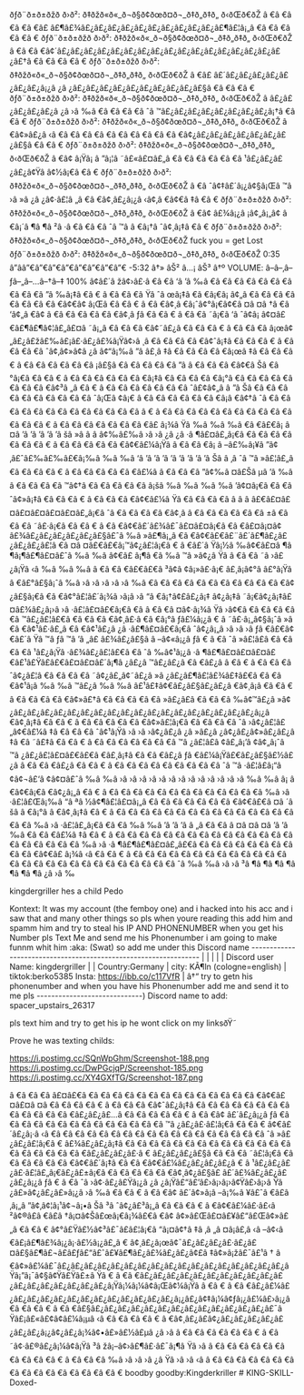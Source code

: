 ðƒð¨ð±ð±ðžð ð›ð²: ð‡ðžð«ð«_ð¬ð§ð¢ðœð¤ð¬_ð‡ð„ð‡ð„ ð‹ðŒð€ðŽ
â €â €â €â €â €â£ â£¶â£¾â£¿â£¿â£¿â£¿â£¿â£¿â£¿â£¿â£¿â£¿â£¶â£¦â¡„â €â €â €â €â €â €                      ðƒð¨ð±ð±ðžð ð›ð²: ð‡ðžð«ð«_ð¬ð§ð¢ðœð¤ð¬_ð‡ð„ð‡ð„ ð‹ðŒð€ðŽ
â €â €â €â¢´â£¿â£¿â£¿â£¿â£¿â£¿â£¿â£¿â£¿â£¿â£¿â£¿â£¿â£¿â£¿â£¿â£¿â£†â €â €â €â €â €  ðƒð¨ð±ð±ðžð ð›ð²: ð‡ðžð«ð«_ð¬ð§ð¢ðœð¤ð¬_ð‡ð„ð‡ð„ ð‹ðŒð€ðŽ
â €â£ â£´â£¿â£¿â£¿â£¿â£¿â£¿â£¿â¡¿â ¿â ¿â£¿â£¿â£¿â£¿â£¿â£¿â£¿â£¿â£¿â£§â €â €â €â €                ðƒð¨ð±ð±ðžð ð›ð²: ð‡ðžð«ð«_ð¬ð§ð¢ðœð¤ð¬_ð‡ð„ð‡ð„ ð‹ðŒð€ðŽ
â  â£¿â£¿â£¿â£¿â£¿â ¿â ›â ‰â €â €â €â €â ˆâ ™â£¿â£¿â£¿â£¿â£¿â£¿â£¿â£¿â¡†â €â €â €     ðƒð¨ð±ð±ðžð ð›ð²: ð‡ðžð«ð«_ð¬ð§ð¢ðœð¤ð¬_ð‡ð„ð‡ð„ ð‹ðŒð€ðŽ
â €â¢»â£¿â ‹â €â €â €â €â €â €â €â €â €â €â €â¢¿â£¿â£¿â£¿â£¿â£¿â£¿â£¿â£§â €â €â €           ðƒð¨ð±ð±ðžð ð›ð²: ð‡ðžð«ð«_ð¬ð§ð¢ðœð¤ð¬_ð‡ð„ð‡ð„ ð‹ðŒð€ðŽ
â €â¢ â¡Ÿâ¡ â ”â¡¦â ˜â£«â£¤â£„â €â €â €â €â €â €â ¹â£¿â£¿â£¿â£¿â¢Ÿâ ­â¢½â¡€â €â €          ðƒð¨ð±ð±ðžð ð›ð²: ð‡ðžð«ð«_ð¬ð§ð¢ðœð¤ð¬_ð‡ð„ð‡ð„ ð‹ðŒð€ðŽ
â €â ˆâ¢‡â£´â¡¿â¢§â¡Œâ ™â ›â »â ¿â ¿â¢·â£¦â „â €â €â¢¸â£¿â¡¿â ‹â¢‚â €â¢€â ‡â €â €     ðƒð¨ð±ð±ðžð ð›ð²: ð‡ðžð«ð«_ð¬ð§ð¢ðœð¤ð¬_ð‡ð„ð‡ð„ ð‹ðŒð€ðŽ
â €â¢ â£¾â¡¿â ¡â¢„â¡„â¢ â €â¡´â ¶â ¶â ²â ·â €â €â €â ˆâ ™â â €â¡†â ˆâ¢¸â¡‡â €â €                                  ðƒð¨ð±ð±ðžð ð›ð²: ð‡ðžð«ð«_ð¬ð§ð¢ðœð¤ð¬_ð‡ð„ð‡ð„ ð‹ðŒð€ðŽ                 fuck you = get Lost
                                                                         ðƒð¨ð±ð±ðžð ð›ð²: ð‡ðžð«ð«_ð¬ð§ð¢ðœð¤ð¬_ð‡ð„ð‡ð„ ð‹ðŒð€ðŽ            0:35 â”ââ”€â”€â”€â”€â”€â”€â”€â”€ -5:32
                                                                                                                    â†»     âŠ²  â…¡  âŠ³     â†º 
                                                                                                                  VOLUME: â–â–‚â–ƒâ–„â–…â–†â–‡ 100%
   â¢â£´â žâ¢›â£·â €â €â ‘â ’â ‰â €â €â €â €â €â €â €â €â €â €â ”â ‰â¡‡â €â €
â €â €â €â Ÿâ ˆâ œâ¡‡â €â €â¡€â¡ â¢„â €â €â €â €â €â €â €â €â €â¢€â¢ â¡Œâ €â €â €
â €â €â¢¸â €â¡ˆâ¢°â¡€â¢€â ¤â ¤â †â €â ‘â¢„â €â¢ â €â €â €â €â €â €â¢¸â ƒâ €â €â €
â €â €â ˜â¡€â ‘â ˆâ¢â¡ â¢¤â£€â£¶â£¶â¢¦â£„â£¤â ˜â¡„â €â €â €â €â¢˜â£¿â €â €â €â €
â €â €â €â â¡œâ¢„â£¿â£žâ£‰â£¡â£·â£¿â£¾â¡Ÿâ¢›â ¸â €â €â €â €â €â¢ˆâ¡‡â €â €â €â €
â €â €â €â €â ˆâ¢‚â¢»â¢â ¿â â¢“â¡‰â ”â â£¸â ‡â €â €â €â €â €â¡œâ ‡â €â €â €â €
â €â €â €â €â €â €â ¡â£§â €â €â €â €â €â ”â â €â €â €â €â¢€â Šâ €â °â¡€â €â €â €
â €â €â €â €â €â €â €â¡‡â €â €â €â €â €â¡°â €â €â €â €â €â €â €â €â €â¢³â „â €â €
â €â €â €â €â €â €â €â ˆâ£¢â¢„â  â ”â Šâ €â €â €â €â €â €â €â €â €â €â ˆâ¡Œâ ¢â¡€
â €â €â €â €â €â €â €â¡â €â¢†â ˆâ €â €â €â €â €â €â €â €â €â €â €â €â €â â €                                              â €â €â €â €â €â €â €â €â €â €â €â €â €â €â €
â €â €â €â €â €â €â €â €â£ â¡¾â Ÿâ ‰â ‰â ‰â €â €â£€â¡ â ¤â ’â ’â ’â ’â ’â šâ »â ­â ­â ­â¢‰â£‰â ›â ›â ¿â ¿â ·â ¶â£¤â£„â¡€â €â €â €â €â €â €â €â €
â €â €â €â €â €â €â¢€â£¼â¡Ÿâ â €â €â €â¡ â –â£‰â¡¥â ”â¢‚â£ˆâ£‰â£‰â£€â¡‰â ‰â ‰â ‘â ’â ’â ’â ’â ’â ’â ’â ’â Šâ â ‚â ˆâ ™â »â£¦â£„â €â €â €â €â €
â €â €â €â €â €â €â£¼â â €â €â €â ”â¢‰â ¤â£Šâ µâ ’â ‰â â €â €â €â €â ™â¢†â €â €â €â €â €â â¡šâ ‰â ‰â ‰â ‰â ’â¢¤â¡€â €â €â ˆâ¢»â¡‡â €â €â €â €
â €â €â €â €â¢€â£¼â Ÿâ €â €â €â €â â â â â£€â£¤â£¤â£¤â£¤â£¤â£¤â£„â¡€â ˆâ €â €â €â €â €â¢¸â â €â €â €â €â €â €â ±â €â €â €â ˜â£·â¡€â €â €â €
â €â €â¢€â£´â£¾â£¯â£¤â£¤â¡€â €â €â£¤â¡¤â¢ â£¾â£¿â£¿â£¿â£¿â£¿â£§â£ˆâ ‰â »â£¶â¡„â €â €â¢€â£€â£¨â£´â£¶â£¿â£¿â£¿â£¿â£¦â €â ¤â ¤â£€â£€â¡™â¢¿â£¦â¡€â €
â €â£´â Ÿâ¡½â ‰â¢€â£¤â ¶â ¶â¡¶â£¶â£¤â£ˆâ ‰â ‰â â¢€â£ â¡¶â €â ‰â ™â »â¢¿â Ÿâ â €â €â ˜â ›â£¿â¡Ÿâ ‹â ‰â ‰â ‰â â €â €â €â£€â£€â ³â¢â ¢â¡»â£·â¡€
â£¸â¡â¢°â â£°â¡Ÿâ â €â£°â£§â¡ˆâ ‰â ›â ›â ›â ›â ›â ‰â €â €â €â €â €â €â €â €â €â €â €â €â¢¿â£§â¡€â €â €â¢°â£¦â£´â¡¾â ›â¡â ›â “â €â¡†â¢£â£¿â¡‡
â¢¿â¡‡â ˜â¡€â¢¿â¡‡â£¤â£¾â£¿â¡›â ›â ·â£¦â£¤â£€â¡€â €â  â €â €â ¤â¢·â¡¾â Ÿâ ›â¢€â €â €â €â €â €â ™â£¿â£¦â£€â €â €â €â €â¢¸â£·â €â €â¡°â ƒâ£¼â¡¿â €
â ˜â£·â¡„â¢§â¡ˆâ »â €â €â¢¹â£·â£„â €â €â¢¹â£¿â ¿â ·â£¶â£¤â£€â¡€â ˆâ¢¿â¡„â ›â ›â ›â ƒâ €â£€â¢€â£´â Ÿâ ™â ƒâ ™â ’â „â£ â£¾â£¿â£§â  â –â¢«â¡¿â ƒâ €
â €â ˆâ »â£¦â£â €â €â €â €â ¹â£¿â¡Ÿâ ·â£¾â£¿â£¦â£€â €â ˆâ ‰â¢¹â¡¿â ·â ¶â£¶â£¤â£¤â£¤â£€â£¹â£Ÿâ£â£€â£¤â£¤â£´â¡¶â ¿â£¿â ™â£¿â£¿â €â €â£¿â â €â €
â €â €â €â ˆâ¢¿â£¦â €â €â €â €â ˜â¢¿â£„â¢˜â£¿â »â ¿â£¿â£¶â£¦â£¾â£‡â£€â €â €â €â¢¹â¡â ‰â ‰â ™â£¿â ‰â ‰â â£¹â£‡â¢€â£¿â£§â£¿â£¿â €â¢¸â¡â €â €â €
â €â €â €â €â €â¢»â£†â €â €â €â €â €â »â£¿â£â €â €â €â ‰â¢™â£¿â »â¢¿â£¿â£¿â£¿â£¿â£¿â£¿â£¿â£¿â£¿â£¿â£¿â£¿â£¿â£¿â£¿â£¿â£¿â£¿â¡¿â €â¢¸â¡‡â €â €â €
â €â €â €â €â €â €â¢»â£¦â¡€â €â €â €â €â ˆâ ›â¢¿â£¦â£„â¢€â£¼â ‡â €â €â €â ˆâ¢¹â¡Ÿâ ›â ›â ›â¢¿â£¿â ¿â »â£¿â ¿â¢¿â£¿â¢»â£¿â£¿â ‡â €â ˜â£‡â €â €â €
â €â €â €â €â €â €â €â ™â ¿â£¦â£â ¢â£„â¡’â ¢â¢„â¡ˆâ ™â ¿â£¿â£¦â£¤â£€â£€â €â£¸â¡‡â €â €â €â£¿â ƒâ €â£¼â¡Ÿâ£€â£¿â£§â£½â£¿â â €â €â €â£¿â €â €â €
â €â €â €â €â €â €â €â €â €â ˆâ ™â ·â£¦â£â¡“â ¢â¢¬â£‘â ¢â¢¤â£ˆâ ‰â ‰â ›â ›â ›â ›â ›â ›â ›â ›â ›â ›â ›â ›â ›â ‰â ‰â â¡ â €â¢€â¡€â €â¢¿â¡„â €â €
â €â €â €â €â €â €â €â €â €â €â €â €â €â ‰â ›â ·â£¦â£Œâ¡‰â “â ªâ ½â¢¶â£¦â£¤â¡„â €â €â €â €â €â €â €â €â¢€â£€â ¤â ´â šâ â €â¡°â â €â¢¸â¡‡â €â €
â €â €â €â €â €â €â €â €â €â €â €â €â €â €â €â €â €â ‰â ›â ·â£¦â£„â¡€â €â €â ‰â ‰â ’â ’â ’â  â „â €â €â  â ¤â ¤â ¤â ’â ’â ‰â €â €â €â£¼â ‡â €â €
â €â €â €â €â €â €â €â €â €â €â €â €â €â €â €â €â €â €â €â €â €â ‰â ›â ·â ¶â£¶â£¶â£¤â£„â£€â €â €â €â €â €â €â €â €â €â €â €â¢€â£ â¡¾â ‹â €â €â €
â €â €â €â €â €â €â €â €â €â €â €â €â €â €â €â €â €â €â €â €â €â €â €â €â €â €â €â ˆâ ‰â ‰â ›â ›â ³â ¶â ¶â ¶â ¶â ¶â ¶â ¶â ¿â ›â ‰

kingdergriller hes a child Pedo

Kontext: It was my account (the femboy one) and i hacked into his acc and i saw that and many other things so pls when youre reading this add him and spamm him and try to steal his IP AND PHONENUMBER when you get his Number pls Text Me and send me his Phonenumber 
i am going to make funnm whit him              :aka: (Swat)    so add me under this Discord name ----------------------------------------------------------------
                                                                                                                                                                |
                                                                                                                                                                |
                                                                                                                                                                |
                                                                                                                                                                |
                                                                                                                                                                |
Discord user Name: kingdergriller                                                                                                                               |                                                                                                                                                                |
Country:Germany                                                                                                                                                 |
city: KÃ¶ln (cologne=english)                                                                                                                                    |
tiktok:berko5385
Insta: https://ibb.co/c117VfR                                                                                                                                                |
                                                                                                                                                                â†“
try to getn his phonenumber and when you have his Phonenumber add me and send it to me pls  -----------------------------) Discord name to add:   spacer_upstairs_26317


pls text him and try to get his ip he wont click on my linksðŸ˜­





Prove he was texting childs:

https://i.postimg.cc/SQnWpGhm/Screenshot-188.png
https://i.postimg.cc/DwPGcjqP/Screenshot-185.png
https://i.postimg.cc/XY4GXfTG/Screenshot-187.png





â €â €â €â  â£¤â£€â €â €â €â €â €â €â €â €â €â €â €â €â €â €â €â¢€â£¤â£¤â ¤â €â €â €â €â €
â €â €â €â €â¢ˆâ£¿â¡‡â €â €â €â €â €â €â €â €â €â €â €â €â €â €â£¿â£¿â£…â €â €â €â €â €â €
â €â €â¢ â£´â£¿â¡¿â ƒâ €â €â €â €â €â €â €â €â €â €â €â €â €â €â ™â ¿â£¿â£·â£¦â¡€â €â €â €
â¢€â£´â£¿â¡·â ‹â €â €â €â €â €â €â €â €â €â €â €â €â €â €â €â €â €â €â ˆâ »â£¿â£¿â£¦â¡€â €
â£¾â£¿â£¿â¡‡â €â €â €â €â €â €â €â €â €â €â €â €â €â €â €â €â €â €â €â €â €â£¿â£¿â£¿â£·â €
â£¿â£¿â£¿â£§â €â €â €â ˜â£¦â¡€â €â €â €â €â €â €â €â¢€â£´â¡‡â €â €â €â¢€â£¼â£¿â£¿â£¿â£¿â €
â ¹â£¿â£¿â£¿â£·â£¦â£„â¡€â£¿â£±â¡€â €â €â €â €â €â €â¢¸â¢¿â£§â£ â£´â£¾â£¿â£¿â£¿â£¿â¡¿â ƒâ €
â €â ˆâ ›â¢·â£¿â£Ÿâ¡¿â ¿â ¿â¡Ÿâ£“â£’â£›â¡›â¡›â¢Ÿâ£›â¡›â Ÿâ ¿â£»â¢¿â£¿â£»â¡¿â ›â ‰â €â €â €
â €â €â¢ â£´â¢»â¡­â –â¡‰â ¥â£ˆâ €â£â ‚â¡„â ”â¢‚â¢¦â¡¹â¢¬â¡•â Šâ ³â ˆâ¢¿â£³â¡„â €â €â €â €
â €â¢€â£¼â£·â£‹â ²â¢®â£â €â£â †â¡¤â¢Šâ£œâ¡€â¡¾â£€â €â¢ â¢»â£Œâ£¤â£¥â£“â£Œâ¢»â£„â €â €â €
â¢°â£Ÿâ£½â¢³â£¯â£â£¦â¡€â “â¡¤â¢†â ‡â ‚â „â ¤â¡â£‚â ‹â –â¢‹â €â£¡â£¶â£¾â¡¿â¡·â£½â¡¿â£„â €
â¢¸â£¿â¡œâ¢¯â£¿â£¿â£¿â£·â£¿â£¤â£§â£¶â£¬â£â£ƒâ£“â£ˆâ£¥â£¶â£¿â£¾â£¿â£¿â¢£â ‡â¢»â¡žâ£¯â£¹â †
â €â¢»â£¼â£¯â£¿â£¿â£¿â£¿â£¿â£¿â£¿â£¿â£¿â£¿â£¿â£¿â£¿â£¿â£¿â£¿â£¿â Ÿâ¡”â¡¯â¢§â¢Ÿâ£Ÿâ£±â Ÿâ €
â €â €â£¿â£¿â£¿â£¿â£¿â£¿â£¿â£¿â£¿â£¿â£¿â£¿â£¿â£¿â£¿â£¿â£¿â£¿â¡Ÿâ¡¼â¡¼â¢â¡Œâ¢¼â¡Ÿâ â €â €
â €â €â£¿â£¼â£¿â£¿â£¿â£¿â£¿â£¿â£¿â£¿â£¿â£¿â£¿â£¿â£¿â¡¿â£¿â¢‡â¡¼â¢ƒâ¡¿â£¼â£›â¡¿â €â €â €â €
â €â €â£§â£¿â£¿â£¿â£¿â£¿â£¿â£¿â£¿â£¿â£¿â£¿â£¿â£¿â£¯â Ÿâ£¡â£«â£¢â¢â£¼â¡µâ ‹â €â €â €â €â €
â €â¢¸â£¿â£â¢¿â£¿â£¿â£¿â£¿â£¿â£¿â£¿â¡¿â¢¿â£¿â¡¾â¢•â£»â£½â£µâ ¿â ›â â €â €â €â €â €â €â €
â €â ˜â¢·â£®â£¿â¡¼â¢­â¡Ÿâ ³â žâ¡–â¢›â£¶â£·â£¯â¡¶â Ÿâ ›â â €â €â €â €â €â €â €â €â €â €â €
â €â €â €â ‰â ›â ›â ›â ¿â Ÿâ ›â ›â ‹â â €â €â €â €â €â €â €â €â €â €â €â €â €â €â €â €â €       boodby goodby:Kingderkriller # KING-SKILL-Doxed-